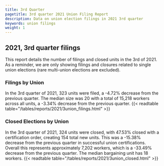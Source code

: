```yaml
---
title: 3rd Quarter 
pagetitle: 3rd quarter 2021 Union Filing Report
description: Data on union election filings in 2021 3rd quarter 
keywords: union filings
weight: 1
---
```


## 2021, 3rd quarter filings

This report details the number of filings and closed units in the 3rd of 2021. As a reminder, we are only showing filings and closures related to single union elections (rare multi-union elections are excluded).

### Filings by Union
In the 3rd quarter of 2021, 323 units were filed, a -4.72% decrease from the previous quarter. The median size was 20 with a total of 15,218 workers across all units, a -3.34% decrease from the previous quarter.
{{< readtable table="/tables/reports/2021/3union_filings.html" >}}

### Closed Elections by Union
In the 3rd quarter of 2021, 324 units were closed, with 47.53% closed with a certification order, creating 154 total new units. This was a -15.38% decrease from the previous quarter in successful union certifications. Overall this represents approximately 7,202 workers, which is a -33.49% decrease from the previous quarter. The median bargaining unit has 18 workers.
{{< readtable table="/tables/reports/2021/3union_closed.html" >}}
